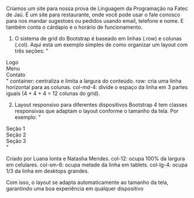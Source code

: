 Criamos um site para nossa prova de Linguagem da Programação na Fatec de Jaú. É um site para restaurante, onde você pode usar o fale conosco para nos mandar sugestoes ou pedidos usando email, telefone e nome. E também conta o cárdapio e o horário de funcionamento.


1. O sistema de grid do Bootstrap é baseado em linhas (.row) e colunas (.col). Aqui está um exemplo simples de como organizar um layout com três seções:
"<div class="container">
  <div class="row">
    <div class="col-md-4">Logo</div>
    <div class="col-md-4">Menu</div>
    <div class="col-md-4">Contato</div>
  </div>
</div>"
container: centraliza e limita a largura do conteúdo.
row: cria uma linha horizontal para as colunas.
col-md-4: divide o espaço da linha em 3 partes iguais (4 + 4 + 4 = 12 colunas do grid).

2. Layout responsivo para diferentes dispositivos
Bootstrap 4 tem classes responsivas que adaptam o layout conforme o tamanho da tela. Por exemplo:
"<div class="container">
  <div class="row">
    <div class="col-12 col-sm-6 col-lg-4">Seção 1</div>
    <div class="col-12 col-sm-6 col-lg-4">Seção 2</div>
    <div class="col-12 col-sm-12 col-lg-4">Seção 3</div>
  </div>
</div>"

Criado por Luana Ionta e Natasha Mendes.
col-12: ocupa 100% da largura em celulares.
col-sm-6: ocupa metade da linha em tablets.
col-lg-4: ocupa 1/3 da linha em desktops grandes.

Com isso, o layout se adapta automaticamente ao tamanho da tela, garantindo uma boa experiência em qualquer dispositivo
